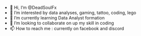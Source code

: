 - 👋 Hi, I’m @DeadSoulFx
- 👀 I’m interested by data analyses, gaming, tattoo, coding, lego
- 🌱 I’m currently learning Data Analyst formation
- 💞️ I’m looking to collaborate on up my skill in coding
- 📫 How to reach me : currently on facebook and discord

<!---
DeadSoulFx/DeadSoulFx is a ✨ special ✨ repository because its `README.md` (this file) appears on your GitHub profile.
You can click the Preview link to take a look at your changes.
--->

